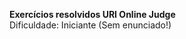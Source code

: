 <strong>Exercícios resolvidos URI Online Judge</strong><br>
Dificuldade: Iniciante (Sem enunciado!)
